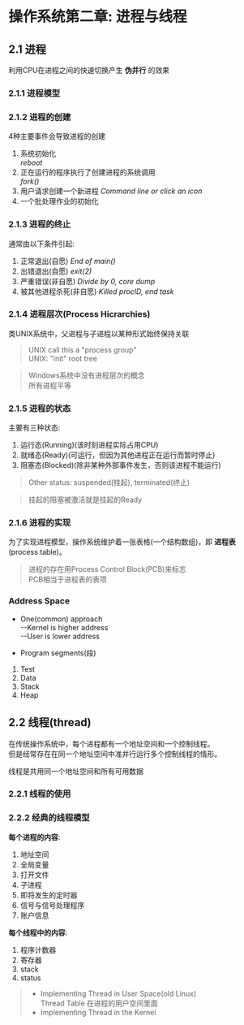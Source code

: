 # 操作系统第二章: 进程与线程

## 2.1 进程

利用CPU在进程之间的快速切换产生 __伪并行__ 的效果

### 2.1.1 进程模型

### 2.1.2 进程的创建

4种主要事件会导致进程的创建

1. 系统初始化  
_reboot_
2. 正在运行的程序执行了创建进程的系统调用  
_fork()_
3. 用户请求创建一个新进程
_Command line or click an icon_
4. 一个批处理作业的初始化

### 2.1.3 进程的终止

通常由以下条件引起:

1. 正常退出(自愿)
_End of main()_
2. 出错退出(自愿)
_exit(2)_
3. 严重错误(非自愿)
_Divide by 0, core dump_
4. 被其他进程杀死(非自愿)
_Killed procID, end task_

### 2.1.4 进程层次(Process Hicrarchies)

类UNIX系统中，父进程与子进程以某种形式始终保持关联

>UNIX call this a "process group"  
>UNIX: "init" root tree

>Windows系统中没有进程层次的概念  
>所有进程平等

### 2.1.5 进程的状态

主要有三种状态:

1. 运行态(Running)(该时刻进程实际占用CPU)
2. 就绪态(Ready)(可运行，但因为其他进程正在运行而暂时停止)
3. 阻塞态(Blocked)(除非某种外部事件发生，否则该进程不能运行)

>Other status: suspended(挂起), terminated(终止)

>挂起的阻塞被激活就是挂起的Ready

### 2.1.6 进程的实现

为了实现进程模型，操作系统维护着一张表格(一个结构数组)，即 __进程表__(process table)。

>进程的存在用Process Control Block(PCB)来标志  
>PCB相当于进程表的表项

### Address Space

* One(common) approach  
--Kernel is higher address  
--User is lower address

* Program segments(段)

1. Test
2. Data
3. Stack
4. Heap

## 2.2 线程(thread)

在传统操作系统中，每个进程都有一个地址空间和一个控制线程。  
但是经常存在在同一个地址空间中准并行运行多个控制线程的情形。

线程是共用同一个地址空间和所有可用数据

### 2.2.1 线程的使用

### 2.2.2 经典的线程模型

__每个进程的内容__:

1. 地址空间
2. 全局变量
3. 打开文件
4. 子进程
5. 即将发生的定时器
6. 信号与信号处理程序
7. 账户信息

__每个线程中的内容__:

1. 程序计数器
2. 寄存器
3. stack
4. status

>* Implementing Thread in User Space(old Linux)  
>Thread Table 在进程的用户空间里面  
>* Implementing Thread in the Kernel
>